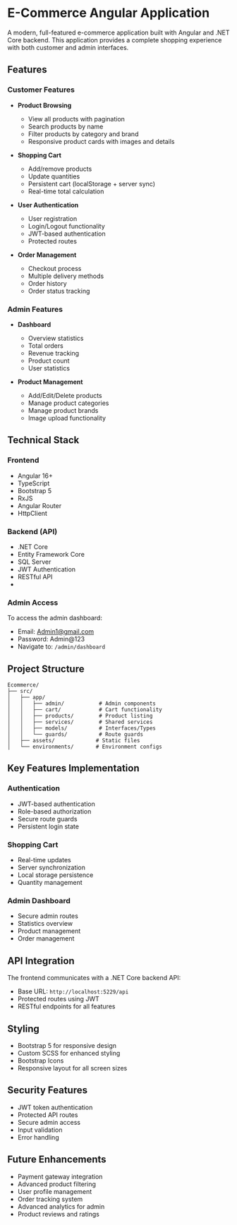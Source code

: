 # E-Commerce Angular Application

A modern, full-featured e-commerce application built with Angular and .NET Core backend. This application provides a complete shopping experience with both customer and admin interfaces.

## Features

### Customer Features
- **Product Browsing**
  - View all products with pagination
  - Search products by name
  - Filter products by category and brand
  - Responsive product cards with images and details

- **Shopping Cart**
  - Add/remove products
  - Update quantities
  - Persistent cart (localStorage + server sync)
  - Real-time total calculation

- **User Authentication**
  - User registration
  - Login/Logout functionality
  - JWT-based authentication
  - Protected routes

- **Order Management**
  - Checkout process
  - Multiple delivery methods
  - Order history
  - Order status tracking

### Admin Features
- **Dashboard**
  - Overview statistics
  - Total orders
  - Revenue tracking
  - Product count
  - User statistics

- **Product Management**
  - Add/Edit/Delete products
  - Manage product categories
  - Manage product brands
  - Image upload functionality

## Technical Stack

### Frontend
- Angular 16+
- TypeScript
- Bootstrap 5
- RxJS
- Angular Router
- HttpClient

### Backend (API)
- .NET Core
- Entity Framework Core
- SQL Server
- JWT Authentication
- RESTful API
- 
### Admin Access
To access the admin dashboard:
- Email: Admin1@gmail.com
- Password: Admin@123
- Navigate to: `/admin/dashboard`

## Project Structure

```
Ecommerce/
├── src/
│   ├── app/
│   │   ├── admin/           # Admin components
│   │   ├── cart/            # Cart functionality
│   │   ├── products/        # Product listing
│   │   ├── services/        # Shared services
│   │   ├── models/          # Interfaces/Types
│   │   └── guards/          # Route guards
│   ├── assets/             # Static files
│   └── environments/       # Environment configs
```

## Key Features Implementation

### Authentication
- JWT-based authentication
- Role-based authorization
- Secure route guards
- Persistent login state

### Shopping Cart
- Real-time updates
- Server synchronization
- Local storage persistence
- Quantity management

### Admin Dashboard
- Secure admin routes
- Statistics overview
- Product management
- Order management

## API Integration

The frontend communicates with a .NET Core backend API:
- Base URL: `http://localhost:5229/api`
- Protected routes using JWT
- RESTful endpoints for all features

## Styling

- Bootstrap 5 for responsive design
- Custom SCSS for enhanced styling
- Bootstrap Icons
- Responsive layout for all screen sizes

## Security Features

- JWT token authentication
- Protected API routes
- Secure admin access
- Input validation
- Error handling

## Future Enhancements

- Payment gateway integration
- Advanced product filtering
- User profile management
- Order tracking system
- Advanced analytics for admin
- Product reviews and ratings
